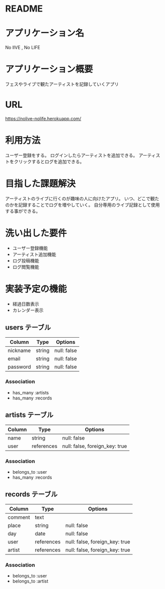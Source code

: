 # README

# アプリケーション名
No lIVE , No LIFE

# アプリケーション概要
フェスやライブで観たアーティストを記録していくアプリ

# URL
https://nolive-nolife.herokuapp.com/

# 利用方法
ユーザー登録をする。
ログインしたらアーティストを追加できる。
アーティストをクリックするとログを追加できる。

# 目指した課題解決
アーティストのライブに行くのが趣味の人に向けたアプリ。
いつ、どこで観たのかを記録することでログを増やしていく。
自分専用のライブ記録として使用する事ができる。

# 洗い出した要件
- ユーザー登録機能
- アーティスト追加機能
- ログ投稿機能
- ログ閲覧機能

# 実装予定の機能
- 経過日数表示
- カレンダー表示




## users テーブル

| Column   | Type   | Options     |
| -------- | ------ | ----------- |
| nickname | string | null: false |
| email    | string | null: false |
| password | string | null: false |

### Association

- has_many :artists
- has_many :records


## artists テーブル

| Column | Type       | Options                        |
| ------ | ---------- | ------------------------------ |
| name   | string     | null: false                    |
| user   | references | null: false, foreign_key: true |


### Association

- belongs_to :user
- has_many :records


## records テーブル

| Column  | Type       | Options                        |
| ------- | ---------- | ------------------------------ |
| comment | text       |                                |
| place   | string     | null: false                    |
| day     | date       | null: false                    |
| user    | references | null: false, foreign_key: true |
| artist  | references | null: false, foreign_key: true |

### Association

- belongs_to :user
- belongs_to :artist
